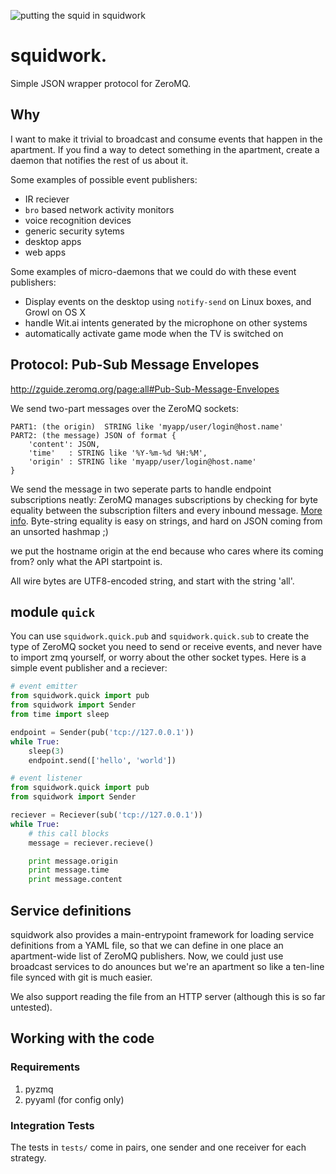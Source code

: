 ![putting the squid in squidwork](http://i.imgur.com/cqFMQIH.png)

# squidwork.
Simple JSON wrapper protocol for ZeroMQ.

## Why

I want to make it trivial to broadcast and consume events that happen
in the apartment. If you find a way to detect something in the apartment,
create a daemon that notifies the rest of us about it. 

Some examples of possible event publishers:

- IR reciever
- `bro` based network activity monitors
- voice recognition devices
- generic security sytems
- desktop apps
- web apps

Some examples of micro-daemons that we could do with these event publishers:

- Display events on the desktop using `notify-send` on Linux boxes, and Growl on OS X
- handle Wit.ai intents generated by the microphone on other systems
- automatically activate game mode when the TV is switched on

## Protocol: Pub-Sub Message Envelopes

http://zguide.zeromq.org/page:all#Pub-Sub-Message-Envelopes

We send two-part messages over the ZeroMQ sockets:

    PART1: (the origin)  STRING like 'myapp/user/login@host.name'
    PART2: (the message) JSON of format {
        'content': JSON,
        'time'   : STRING like '%Y-%m-%d %H:%M',
        'origin' : STRING like 'myapp/user/login@host.name'
    }

We send the message in two seperate parts to handle endpoint
subscriptions neatly: ZeroMQ manages subscriptions by checking
for byte equality between the subscription filters and every
inbound message. [More info][1].
Byte-string equality is easy on strings, and
hard on JSON coming from an unsorted hashmap ;)

we put the hostname origin at the end because who cares where
its coming from? only what the API startpoint is.

All wire bytes are UTF8-encoded string, and start with the
string 'all'.

[1]: http://api.zeromq.org/4-0:zmq-setsockopt#toc6

## module `quick`

You can use `squidwork.quick.pub` and `squidwork.quick.sub` to
create the type of ZeroMQ socket you need to send or receive events,
and never have to import zmq yourself, or worry about the other
socket types. Here is a simple event publisher and a reciever:

```python
# event emitter
from squidwork.quick import pub
from squidwork import Sender
from time import sleep

endpoint = Sender(pub('tcp://127.0.0.1'))
while True:
    sleep(3)
    endpoint.send(['hello', 'world'])
```

```python
# event listener
from squidwork.quick import pub
from squidwork import Sender

reciever = Reciever(sub('tcp://127.0.0.1'))
while True:
    # this call blocks
    message = reciever.recieve()

    print message.origin
    print message.time
    print message.content
```

## Service definitions

squidwork also provides a main-entrypoint framework for loading
service definitions from a YAML file, so that we can define in
one place an apartment-wide list of ZeroMQ publishers. Now,
we could just use broadcast services to do anounces but we're 
an apartment so like a ten-line file synced with git is much easier.

We also support reading the file from an HTTP server (although this 
is so far untested).

## Working with the code

### Requirements

1. pyzmq
2. pyyaml (for config only)

### Integration Tests

The tests in `tests/` come in pairs, one sender and one receiver for each
strategy.

